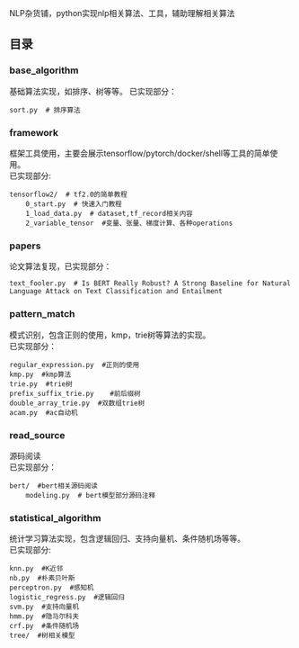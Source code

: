 NLP杂货铺，python实现nlp相关算法、工具，辅助理解相关算法

## 目录

### base_algorithm
基础算法实现，如排序、树等等。
已实现部分：    
```
sort.py  # 排序算法
```
### framework
框架工具使用，主要会展示tensorflow/pytorch/docker/shell等工具的简单使用。      
已实现部分:    
```
tensorflow2/  # tf2.0的简单教程 
    0_start.py  # 快速入门教程
    1_load_data.py  # dataset,tf_record相关内容
    2_variable_tensor  #变量、张量、梯度计算、各种operations
```
### papers
论文算法复现，已实现部分：    
```
text_fooler.py  # Is BERT Really Robust? A Strong Baseline for Natural Language Attack on Text Classification and Entailment
```
### pattern_match
模式识别，包含正则的使用，kmp，trie树等算法的实现。    
已实现部分：    
```
regular_expression.py  #正则的使用
kmp.py  #kmp算法
trie.py  #trie树
prefix_suffix_trie.py    #前后缀树
double_array_trie.py  #双数组trie树
acam.py  #ac自动机
```
### read_source
源码阅读        
已实现部分：    
```
bert/  #bert相关源码阅读
    modeling.py  # bert模型部分源码注释
```
### statistical_algorithm
统计学习算法实现，包含逻辑回归、支持向量机、条件随机场等等。    
已实现部分:    
```
knn.py  #K近邻
nb.py  #朴素贝叶斯
perceptron.py  #感知机
logistic_regress.py  #逻辑回归
svm.py  #支持向量机
hmm.py  #隐马尔科夫
crf.py  #条件随机场
tree/  #树相关模型
```
